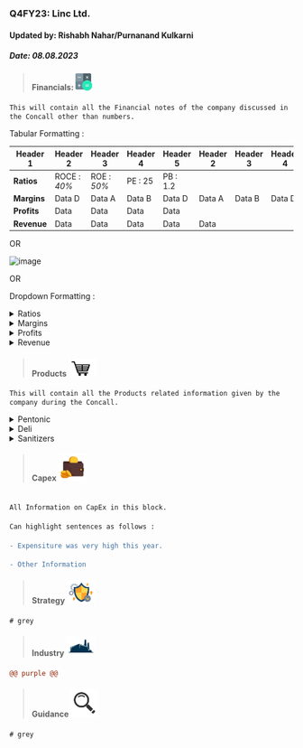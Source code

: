 ### Q4FY23: Linc Ltd.
#### Updated by: Rishabh Nahar/Purnanand Kulkarni
##### Date: 08.08.2023



  
[blog]: https://eresh-zealous.medium.com/
  
> #### Financials:   [<img align="centre" alt="Java" width="30px" src="https://github.com/qodeinvestments/Swan-Documentation/blob/main/Systems/100_Baggers/github_pages/logo_files/Financials%20Logo%201.png" />][blog]
```
This will contain all the Financial notes of the company discussed in the Concall other than numbers.
```

Tabular Formatting :


| Header 1 | Header 2   | Header 3  | Header 4  | Header 5 | Header 2   | Header 3  | Header 4  | Header 5 |
|----------|----------|----------|----------|----------|----------|----------|----------|----------|
| **Ratios**    |ROCE : _40%_|ROE : _50%_ | PE : 25  |PB : 1.2|
| **Margins**   | Data D     | Data A     | Data B   |Data D     | Data A     | Data B   |Data D     |
| **Profits**   | Data       | Data       | Data     | Data |
| **Revenue**   | Data       | Data       | Data     | Data | Data |


OR

![image](https://github.com/qodeinvestments/Swan-Documentation/assets/132358701/25c39a75-6cb2-4f65-b7a0-d0780e5bcc5d)

OR


Dropdown Formatting :

<!----------------------------- Tab 1 ------------------------------>
<details> 
<summary> Ratios</summary>  

1)  ROCE : _40%_
2)  ROE  : _55%_
3)  PE   : 25
4)  PB   : 1.2
</details>
<!----------------------------- Tab 2 ------------------------------>
<details> 
<summary> Margins</summary>

1)  OPM  : _20%_

    Notes :  
    Profits margins of Linc depends highly on Crude and Polymer prices.

</details>
<!----------------------------- Tab 3 ------------------------------>
<details> 
<summary> Profits</summary>

1)  PBIT : _40%_
2)  PAT  : _55%_
3)  EPS  : 25
</details>
<!----------------------------- Tab 4 ------------------------------>
<details> 
<summary> Revenue</summary>

1)  Revenue Growth : _30%_
</details>
 




[blog]: https://eresh-zealous.medium.com/
> #### Products [<img align="centre" alt="Java" width="50px" src="https://github.com/qodeinvestments/Swan-Documentation/blob/main/Systems/100_Baggers/github_pages/logo_files/Products%20Logo%201.jpg" />][blog]
```
This will contain all the Products related information given by the company during the Concall.
```

<!----------------------------- Tab 1 ------------------------------>
<details> 
<summary> Pentonic</summary>  
    Pentonic Information..
</details>
<!----------------------------- Tab 2 ------------------------------>
<details> 
<summary> Deli</summary>
    Deli Information..
</details>
<!----------------------------- Tab 3 ------------------------------>
<details> 
<summary> Sanitizers</summary>
    Sanitizers Information..
</details>



[blog]: https://eresh-zealous.medium.com/
> #### Capex [<img align="centre" alt="Java" width="50px" src="https://github.com/qodeinvestments/Swan-Documentation/blob/main/Systems/100_Baggers/github_pages/logo_files/Capex%20Logo%201.jpg" />][blog]
```diff

All Information on CapEx in this block.

Can highlight sentences as follows :

- Expensiture was very high this year.

- Other Information


```


[blog]: https://eresh-zealous.medium.com/
> #### Strategy [<img align="centre" alt="Java" width="50px" src="https://github.com/qodeinvestments/Swan-Documentation/blob/main/Systems/100_Baggers/github_pages/logo_files/Strategy%20Logo%203.jpg" />][blog]
```diff
# grey
```

  
[blog]: https://eresh-zealous.medium.com/


> #### Industry   [<img align="centre" alt="Java" width="50px" src="https://github.com/qodeinvestments/Swan-Documentation/blob/main/Systems/100_Baggers/github_pages/logo_files/Industry%20Logo%201.jpg" />][blog]
```diff
@@ purple @@
```

> #### Guidance [<img align="centre" alt="Java" width="50px" src="https://github.com/qodeinvestments/Swan-Documentation/blob/main/Systems/100_Baggers/github_pages/logo_files/magnifying-glass.svg" />][blog]
```diff
# grey
```







